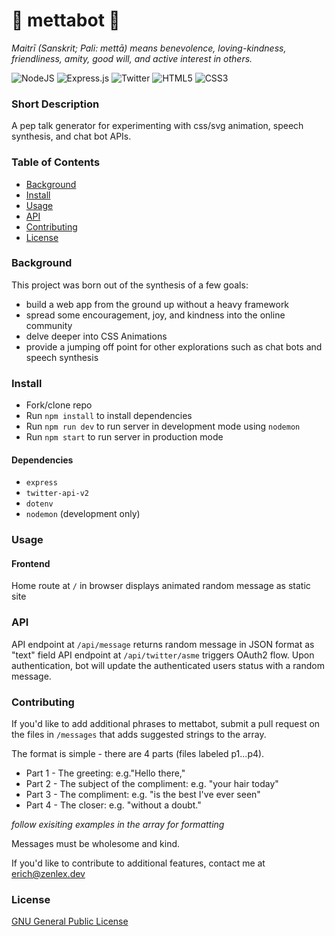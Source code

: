 # :pray: mettabot :pray:
*Maitrī (Sanskrit; Pali: mettā) means benevolence, loving-kindness, friendliness, amity, good will, and active interest in others.*

![NodeJS](https://img.shields.io/badge/node.js-6DA55F?style=for-the-badge&logo=node.js&logoColor=white)
![Express.js](https://img.shields.io/badge/express.js-%23404d59.svg?style=for-the-badge&logo=express&logoColor=%2361DAFB)
![Twitter](https://img.shields.io/badge/@spreadthemetta-%231DA1F2.svg?style=for-the-badge&logo=Twitter&logoColor=white)
![HTML5](https://img.shields.io/badge/html5-%23E34F26.svg?style=for-the-badge&logo=html5&logoColor=white)
![CSS3](https://img.shields.io/badge/css3-%231572B6.svg?style=for-the-badge&logo=css3&logoColor=white)

### Short Description
A pep talk generator for experimenting with css/svg animation, speech synthesis, and chat bot APIs. 

### Table of Contents
- [Background](#background)
- [Install](#install)
- [Usage](#usage)
- [API](#api)
- [Contributing](#contributing)
- [License](#license)

### Background
This project was born out of the synthesis of a few goals:
- build a web app from the ground up without a heavy framework
- spread some encouragement, joy, and kindness into the online community
- delve deeper into CSS Animations
- provide a jumping off point for other explorations such as chat bots and speech synthesis

### Install
- Fork/clone repo
- Run `npm install` to install dependencies
- Run `npm run dev` to run server in development mode using `nodemon`
- Run `npm start` to run server in production mode


#### Dependencies 
- `express`
- `twitter-api-v2`
- `dotenv`
- `nodemon` (development only)

### Usage
#### Frontend
Home route at `/` in browser displays animated random message as static site

### API
API endpoint at `/api/message` returns random message in JSON format as "text" field
API endpoint at `/api/twitter/asme` triggers OAuth2 flow. Upon authentication, bot will update the authenticated users status with a random message. 

### Contributing
If you'd like to add additional phrases to mettabot, submit a pull request on the files in `/messages` that adds suggested strings to the array. 

The format is simple - there are 4 parts (files labeled p1...p4). 
- Part 1 - The greeting: e.g."Hello there,"
- Part 2 - The subject of the compliment: e.g. "your hair today"
- Part 3 - The compliment: e.g. "is the best I've ever seen"
- Part 4 - The closer: e.g. "without a doubt."

*follow exisiting examples in the array for formatting*

Messages must be wholesome and kind. 

If you'd like to contribute to additional features, contact me at erich@zenlex.dev


### License
[GNU General Public License](https://opensource.org/licenses/GPL-3.0)

